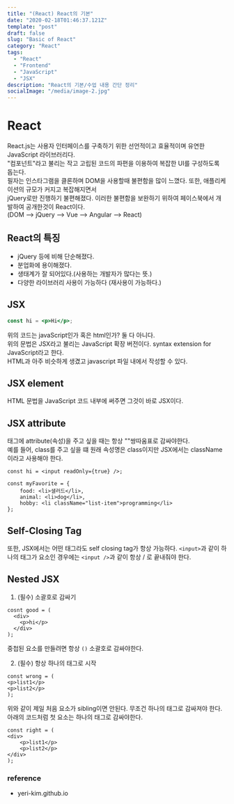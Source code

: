 ```yaml
---
title: "(React) React의 기본"
date: "2020-02-18T01:46:37.121Z"
template: "post"
draft: false
slug: "Basic of React"
category: "React"
tags:
  - "React"
  - "Frontend"
  - "JavaScript"
  - "JSX"
description: "React의 기본/수업 내용 간단 정리"
socialImage: "/media/image-2.jpg"
---
```


# React

React.js는 사용자 인터페이스를 구축하기 위한 선언적이고 효율적이며 유연한 JavaScript 라이브러리다.
<br>"컴포넌트"라고 불리는 작고 고립된 코드의 파편을 이용하여 복잡한 UI를 구성하도록 돕는다.
<br>필자는 인스타그램을 클론하며 DOM을 사용할때 불편함을 많이 느꼈다. 또한, 애플리케이션의 규모가 커지고 복잡해지면서
<br>jQuery로만 진행하기 불편해졌다. 이러한 불편함을 보완하기 위하여 페이스북에서 개발하여 공개한것이 React이다.
<br>(DOM --> jQuery --> Vue --> Angular --> React)

## React의 특징

- jQuery 등에 비해 단순해졌다.
- 분업화에 용이해졌다.
- 생태계가 잘 되어있다.(사용하는 개발자가 많다는 뜻.)
- 다양한 라이브러리 사용이 가능하다 (재사용이 가능하다.)

## JSX

```jsx
const hi = <p>Hi</p>;
```

위의 코드는 javaScript인가 혹은 html인가? 둘 다 아니다.
<br>위의 문법은 JSX라고 불리는 JavaScript 확장 버전이다. syntax extension for JavaScript라고 한다.
<br>HTML과 아주 비슷하게 생겼고 javascript 파일 내에서 작성할 수 있다.

## JSX element

HTML 문법을 JavaScript 코드 내부에 써주면 그것이 바로 JSX이다.

## JSX attribute

태그에 attribute(속성)을 주고 싶을 때는 항상 ""쌍따움표로 감싸야한다.
<br>예를 들어, class를 주고 싶을 떄 원래 속성명은 class이지만 JSX에서는 className 이라고 사용해야 한다.

```JSX
const hi = <input readOnly={true} />;

const myFavorite = {
    food: <li>샐러드</li>,
    animal: <li>dog</li>,
    hobby: <li className="list-item">programming</li>
};
```

## Self-Closing Tag

또한, JSX에서는 어떤 태그라도 self closing tag가 항상 가능하다. `<input>`과 같이 하나의 태그가 요소인 경우에는
`<input />`과 같이 항상 / 로 끝내줘야 한다.

## Nested JSX

1. (필수) 소괄호로 감싸기

```JSX
cosnt good = (
  <div>
    <p>hi</p>
  </div>
);
```

중첩된 요소를 만들려면 항상 `()` 소괄호로 감싸야한다.

2. (필수) 항상 하나의 태그로 시작

```JSX
const wrong = (
<p>list1</p>
<p>list2</p>
);
```

위와 같이 제일 처음 요소가 sibling이면 안된다. 무조건 하나의 태그로 감싸져야 한다.
아래의 코드처럼 첫 요소는 하나의 태그로 감싸야한다.

```JSX
const right = (
<div>
    <p>list1</p>
    <p>list2</p>
</div>
);
```

### reference

- yeri-kim.github.io
